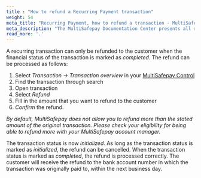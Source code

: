 ```yaml
---
title : "How to refund a Recurring Payment transaction"
weight: 54
meta_title: "Recurring Payment, how to refund a transaction - MultiSafepay Support"
meta_description: "The MultiSafepay Documentation Center presents all relevant information about our Plugins and API. You can also find support pages for Payment Methods, Tools and General Questions as well as the contact details of our Support and Integration Teams."
read_more: '.'
---
```


A recurring transaction can only be refunded to the customer when the financial status of the transaction is marked as _completed_. The refund can be processed as follows:

1. Select _Transaction -> Transaction overview_ in your [MultiSafepay Control](https://merchant.multisafepay.com/)
2. Find the transaction through search
3. Open transaction
4. Select _Refund_
5. Fill in the amount that you want to refund to the customer
6. _Confirm_ the refund.

_By default, MultiSafepay does not allow you to refund more than the stated amount of the original transaction. Please check your eligibility for being able to refund more with your MultiSafepay account manager._

The transaction status is now _initialized_. As long as the transaction status is marked as _initialized_, the refund can be cancelled. When the transaction status is marked as _completed_, the refund is processed correctly. The customer will receive the refund to the bank account number in which the transaction was originally paid to, within the next business day.
